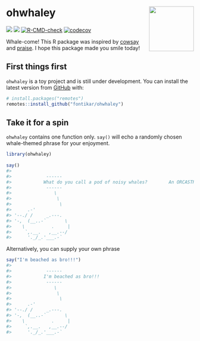 
<!-- README.md is generated from README.Rmd. Please edit that file -->

# ohwhaley <img src="inst/figures/imgfile.png" align="right" alt="" width="120" />

<!-- badges: start -->

[![](https://img.shields.io/badge/devel%20version-0.0.0.9000-blue.svg)](https://github.com/fontikar/ohwhaley)
[![](https://img.shields.io/badge/lifecycle-experimental-orange.svg)](https://lifecycle.r-lib.org/articles/stages.html#experimental)
[![R-CMD-check](https://github.com/yangsophieee/ohwhaley/workflows/R-CMD-check/badge.svg)](https://github.com/yangsophieee/ohwhaley/actions)
[![codecov](https://codecov.io/gh/yangsophieee/ohwhaley/branch/master/graph/badge.svg?token=XN4PEEZU12)](https://codecov.io/gh/yangsophieee/ohwhaley)
<!-- badges: end -->

Whale-come! This R package was inspired by
[cowsay](https://github.com/sckott/cowsay) and
[praise](https://github.com/rladies/praise). I hope this package made
you smile today!

## First things first

`ohwhaley` is a toy project and is still under development. You can
install the latest version from [GitHub](https://github.com/) with:

``` r
# install.packages("remotes")
remotes::install_github("fontikar/ohwhaley")
```

## Take it for a spin

`ohwhaley` contains one function only. `say()` will echo a randomly
chosen whale-themed phrase for your enjoyment.

``` r
library(ohwhaley)
 
say() 
#> 
#>             ------ 
#>            What do you call a pod of noisy whales?        An ORCASTRA! 
#>             ------ 
#>                \   
#>                 \  
#>                  \
#>      .-'
#> '--./ /     _.---.
#> '-,  (__..-`       \
#>    \          .     |
#>     `,.__.   ,__.--/
#>      '._/_.'___.-`
```

Alternatively, you can supply your own phrase

``` r
say("I'm beached as bro!!!")
#> 
#>             ------ 
#>            I'm beached as bro!!! 
#>             ------ 
#>                \   
#>                 \  
#>                  \
#>      .-'
#> '--./ /     _.---.
#> '-,  (__..-`       \
#>    \          .     |
#>     `,.__.   ,__.--/
#>      '._/_.'___.-`
```
